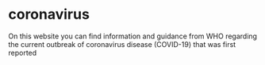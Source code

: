 # coronavirus
On this website you can find information and guidance from WHO regarding the current outbreak of coronavirus disease (COVID-19) that was first reported
